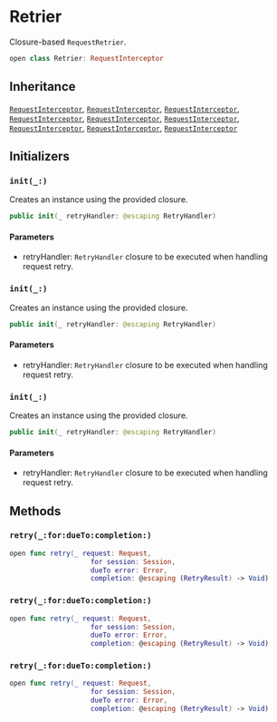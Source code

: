 # Retrier

Closure-based `RequestRetrier`.

``` swift
open class Retrier: RequestInterceptor 
```

## Inheritance

[`RequestInterceptor`](/RequestInterceptor), [`RequestInterceptor`](/RequestInterceptor), [`RequestInterceptor`](/RequestInterceptor), [`RequestInterceptor`](/RequestInterceptor), [`RequestInterceptor`](/RequestInterceptor), [`RequestInterceptor`](/RequestInterceptor), [`RequestInterceptor`](/RequestInterceptor), [`RequestInterceptor`](/RequestInterceptor), [`RequestInterceptor`](/RequestInterceptor)

## Initializers

### `init(_:)`

Creates an instance using the provided closure.

``` swift
public init(_ retryHandler: @escaping RetryHandler) 
```

#### Parameters

  - retryHandler: `RetryHandler` closure to be executed when handling request retry.

### `init(_:)`

Creates an instance using the provided closure.

``` swift
public init(_ retryHandler: @escaping RetryHandler) 
```

#### Parameters

  - retryHandler: `RetryHandler` closure to be executed when handling request retry.

### `init(_:)`

Creates an instance using the provided closure.

``` swift
public init(_ retryHandler: @escaping RetryHandler) 
```

#### Parameters

  - retryHandler: `RetryHandler` closure to be executed when handling request retry.

## Methods

### `retry(_:for:dueTo:completion:)`

``` swift
open func retry(_ request: Request,
                    for session: Session,
                    dueTo error: Error,
                    completion: @escaping (RetryResult) -> Void) 
```

### `retry(_:for:dueTo:completion:)`

``` swift
open func retry(_ request: Request,
                    for session: Session,
                    dueTo error: Error,
                    completion: @escaping (RetryResult) -> Void) 
```

### `retry(_:for:dueTo:completion:)`

``` swift
open func retry(_ request: Request,
                    for session: Session,
                    dueTo error: Error,
                    completion: @escaping (RetryResult) -> Void) 
```
